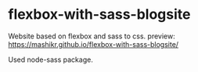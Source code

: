 # flexbox-with-sass-blogsite
Website based on flexbox and sass to css. preview: https://mashikr.github.io/flexbox-with-sass-blogsite/

Used node-sass package.
